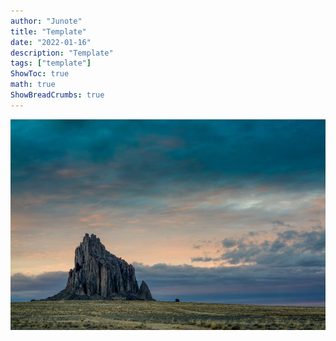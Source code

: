 ```yaml
---
author: "Junote"
title: "Template"
date: "2022-01-16"
description: "Template"
tags: ["template"]
ShowToc: true
math: true
ShowBreadCrumbs: true
---
```


![test](/imgs/shiprock.jpg)
